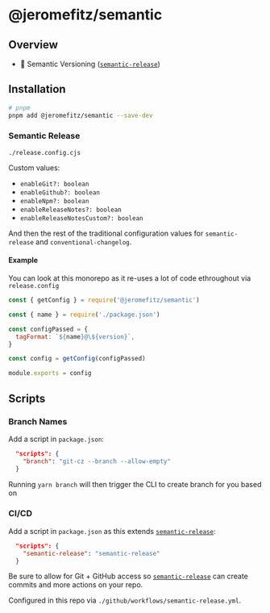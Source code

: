 # @jeromefitz/semantic

## Overview

<!--
- ✨️ Conventional Commit CLI ([`@jeromefitz/git-cz`](https://github.com/JeromeFitz/git-cz))
- 🎋️ Branch Name Generator ([`@jeromefitz/git-cz`](https://github.com/JeromeFitz/git-cz))
-->

- 🤖️ Semantic Versioning ([`semantic-release`](https://github.com/semantic-release/semantic-release))

## Installation

```bash
# pnpm
pnpm add @jeromefitz/semantic --save-dev

```

<!--
```bash

# npm
npm install @jeromefitz/semantic --save-dev

# yarn
yarn add @jeromefitz/semantic --dev
```

This extends [`@jeromefitz/git-cz`](../git-cz).
-->

### Semantic Release

`./release.config.cjs`

Custom values:

- `enableGit?: boolean`
- `enableGithub?: boolean`
- `enableNpm?: boolean`
- `enableReleaseNotes?: boolean`
- `enableReleaseNotesCustom?: boolean`

And then the rest of the traditional configuration values for `semantic-release` and `conventional-changelog`.

#### Example

You can look at this monorepo as it re-uses a lot of code ethroughout via `release.config`

```js
const { getConfig } = require('@jeromefitz/semantic')

const { name } = require('./package.json')

const configPassed = {
  tagFormat: `${name}@\${version}`,
}

const config = getConfig(configPassed)

module.exports = config
```

## Scripts

### Branch Names

Add a script in `package.json`:

```json
  "scripts": {
    "branch": "git-cz --branch --allow-empty"
  }
```

Running `yarn branch` will then trigger the CLI to create branch for you based on

### CI/CD

Add a script in `package.json` as this extends [`semantic-release`](https://github.com/semantic-release/semantic-release):

```json
  "scripts": {
    "semantic-release": "semantic-release"
  }
```

Be sure to allow for Git + GitHub access so [`semantic-release`](https://github.com/semantic-release/semantic-release) can create commits and more actions on your repo.

Configured in this repo via `./github/workflows/semantic-release.yml`.
